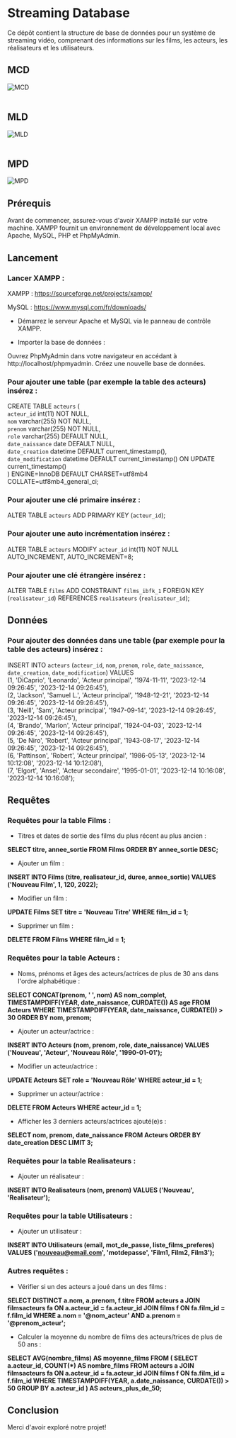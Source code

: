 # Streaming Database

Ce dépôt contient la structure de base de données pour un système de streaming vidéo, comprenant des informations sur les films, les acteurs, les réalisateurs et les utilisateurs.

## MCD
![MCD](https://github.com/simplon-lille-csharp-dotnet/Streaming-MF/assets/150059186/656239d0-6dd5-4108-b35f-62c1cbb18b48)
<br> <br>
## MLD
![MLD](https://github.com/simplon-lille-csharp-dotnet/Streaming-MF/assets/150059186/0c7cee9c-6c79-446c-a91d-bd2578091980)
<br> <br>
## MPD
![MPD](https://github.com/simplon-lille-csharp-dotnet/Streaming-MF/assets/150059186/0e9df60f-8707-42ff-bb43-91414cd6e965)

## Prérequis
Avant de commencer, assurez-vous d'avoir XAMPP installé sur votre machine. XAMPP fournit un environnement de développement local avec Apache, MySQL, PHP et PhpMyAdmin.

## Lancement

### Lancer XAMPP :

XAMPP : https://sourceforge.net/projects/xampp/

MySQL : https://www.mysql.com/fr/downloads/

* Démarrez le serveur Apache et MySQL via le panneau de contrôle XAMPP.

* Importer la base de données :

Ouvrez PhpMyAdmin dans votre navigateur en accédant à http://localhost/phpmyadmin.
Créez une nouvelle base de données.

### Pour ajouter une table (par exemple la table des acteurs) insérez :

CREATE TABLE `acteurs` (<br>
  `acteur_id` int(11) NOT NULL,<br>
  `nom` varchar(255) NOT NULL,<br>
  `prenom` varchar(255) NOT NULL,<br>
  `role` varchar(255) DEFAULT NULL,<br>
  `date_naissance` date DEFAULT NULL,<br>
  `date_creation` datetime DEFAULT current_timestamp(),<br>
  `date_modification` datetime DEFAULT current_timestamp() ON UPDATE current_timestamp()<br>
) ENGINE=InnoDB DEFAULT CHARSET=utf8mb4 COLLATE=utf8mb4_general_ci;

### Pour ajouter une clé primaire insérez :

ALTER TABLE `acteurs`
  ADD PRIMARY KEY (`acteur_id`);

### Pour ajouter une auto incrémentation insérez :

ALTER TABLE `acteurs`
  MODIFY `acteur_id` int(11) NOT NULL AUTO_INCREMENT, AUTO_INCREMENT=8;

  ### Pour ajouter une clé étrangère insérez :
  
 ALTER TABLE `films`
  ADD CONSTRAINT `films_ibfk_1` FOREIGN KEY (`realisateur_id`) REFERENCES `realisateurs` (`realisateur_id`);

## Données

### Pour ajouter des données dans une table (par exemple pour la table des acteurs) insérez :

INSERT INTO `acteurs` (`acteur_id`, `nom`, `prenom`, `role`, `date_naissance`, `date_creation`, `date_modification`) VALUES<br>
(1, 'DiCaprio', 'Leonardo', 'Acteur principal', '1974-11-11', '2023-12-14 09:26:45', '2023-12-14 09:26:45'),<br>
(2, 'Jackson', 'Samuel L.', 'Acteur principal', '1948-12-21', '2023-12-14 09:26:45', '2023-12-14 09:26:45'),<br>
(3, 'Neill', 'Sam', 'Acteur principal', '1947-09-14', '2023-12-14 09:26:45', '2023-12-14 09:26:45'),<br>
(4, 'Brando', 'Marlon', 'Acteur principal', '1924-04-03', '2023-12-14 09:26:45', '2023-12-14 09:26:45'),<br>
(5, 'De Niro', 'Robert', 'Acteur principal', '1943-08-17', '2023-12-14 09:26:45', '2023-12-14 09:26:45'),<br>
(6, 'Pattinson', 'Robert', 'Acteur principal', '1986-05-13', '2023-12-14 10:12:08', '2023-12-14 10:12:08'),<br>
(7, 'Elgort', 'Ansel', 'Acteur secondaire', '1995-01-01', '2023-12-14 10:16:08', '2023-12-14 10:16:08');

## Requêtes
### Requêtes pour la table Films : 

* Titres et dates de sortie des films du plus récent au plus ancien :

**SELECT titre, annee_sortie FROM Films ORDER BY annee_sortie DESC;**

* Ajouter un film :

**INSERT INTO Films (titre, realisateur_id, duree, annee_sortie) VALUES ('Nouveau Film', 1, 120, 2022);**

* Modifier un film :

**UPDATE Films SET titre = 'Nouveau Titre' WHERE film_id = 1;**

* Supprimer un film :

**DELETE FROM Films WHERE film_id = 1;**

### Requêtes pour la table Acteurs :


* Noms, prénoms et âges des acteurs/actrices de plus de 30 ans dans l'ordre alphabétique :

**SELECT CONCAT(prenom, ' ', nom) AS nom_complet, TIMESTAMPDIFF(YEAR, date_naissance, CURDATE()) AS age FROM Acteurs WHERE TIMESTAMPDIFF(YEAR, date_naissance, CURDATE()) > 30 ORDER BY nom, prenom;**


* Ajouter un acteur/actrice :

**INSERT INTO Acteurs (nom, prenom, role, date_naissance) VALUES ('Nouveau', 'Acteur', 'Nouveau Rôle', '1990-01-01');**

* Modifier un acteur/actrice :

**UPDATE Acteurs SET role = 'Nouveau Rôle' WHERE acteur_id = 1;**


* Supprimer un acteur/actrice :
  
**DELETE FROM Acteurs WHERE acteur_id = 1;**

* Afficher les 3 derniers acteurs/actrices ajouté(e)s :
  
**SELECT nom, prenom, date_naissance FROM Acteurs ORDER BY date_creation DESC LIMIT 3;**


### Requêtes pour la table Realisateurs :

* Ajouter un réalisateur :

**INSERT INTO Realisateurs (nom, prenom) VALUES ('Nouveau', 'Realisateur');**

### Requêtes pour la table Utilisateurs :

* Ajouter un utilisateur :

**INSERT INTO Utilisateurs (email, mot_de_passe, liste_films_preferes) VALUES ('nouveau@email.com', 'motdepasse', 'Film1, Film2, Film3');**

### Autres requêtes : 

* Vérifier si un des acteurs a joué dans un des films :
  
**SELECT DISTINCT a.nom, a.prenom, f.titre
FROM acteurs a
JOIN filmsacteurs fa ON a.acteur_id = fa.acteur_id
JOIN films f ON fa.film_id = f.film_id
WHERE a.nom = '@nom_acteur' AND a.prenom = '@prenom_acteur';**

* Calculer la moyenne du nombre de films des acteurs/trices de plus de 50 ans :
  
**SELECT AVG(nombre_films) AS moyenne_films
FROM (
    SELECT a.acteur_id, COUNT(*) AS nombre_films
    FROM acteurs a
    JOIN filmsacteurs fa ON a.acteur_id = fa.acteur_id
    JOIN films f ON fa.film_id = f.film_id
    WHERE TIMESTAMPDIFF(YEAR, a.date_naissance, CURDATE()) > 50
    GROUP BY a.acteur_id
) AS acteurs_plus_de_50;**

## Conclusion

Merci d'avoir exploré notre projet!

